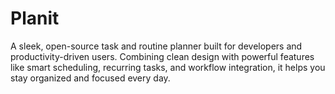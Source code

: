# Planit
A sleek, open-source task and routine planner built for developers and productivity-driven users. Combining clean design with powerful features like smart scheduling, recurring tasks, and workflow integration, it helps you stay organized and focused every day.
